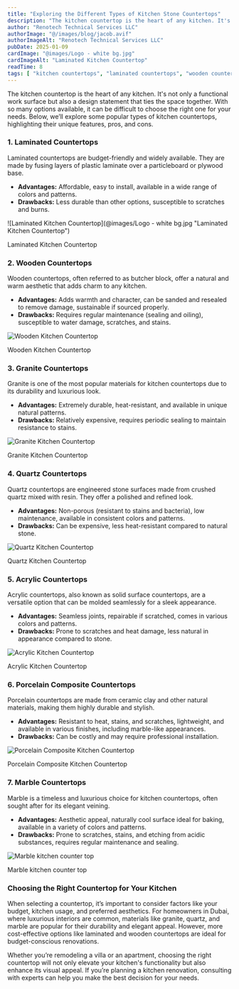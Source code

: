 ```yaml
---
title: "Exploring the Different Types of Kitchen Stone Countertops"
description: "The kitchen countertop is the heart of any kitchen. It's not only a functional work surface but also a design statement that ties the space together. With so many options available, it can be difficult to choose the right one for your needs. Below, we’ll explore some popular types of kitchen countertops, highlighting their unique features, pros, and cons."
author: "Renotech Technical Services LLC"
authorImage: "@/images/blog/jacob.avif"
authorImageAlt: "Renotech Technical Services LLC"
pubDate: 2025-01-09
cardImage: "@images/Logo - white bg.jpg"
cardImageAlt: "Laminated Kitchen Countertop"
readTime: 8
tags: [ "kitchen countertops", "laminated countertops", "wooden countertops", "granite countertops", "quartz countertops", "acrylic countertops", "porcelain composite countertops", "marble countertops" ]
---
```


The kitchen countertop is the heart of any kitchen. It's not only a functional work surface but also a design statement that ties the space together. With so many options available, it can be difficult to choose the right one for your needs. Below, we’ll explore some popular types of kitchen countertops, highlighting their unique features, pros, and cons.

### **1. Laminated Countertops**

Laminated countertops are budget-friendly and widely available. They are made by fusing layers of plastic laminate over a particleboard or plywood base.

-   **Advantages:**  Affordable, easy to install, available in a wide range of colors and patterns.
-   **Drawbacks:**  Less durable than other options, susceptible to scratches and burns.

  

![Laminated Kitchen Countertop](@images/Logo - white bg.jpg "Laminated Kitchen Countertop")

Laminated Kitchen Countertop

### **2. Wooden Countertops**

Wooden countertops, often referred to as butcher block, offer a natural and warm aesthetic that adds charm to any kitchen.

-   **Advantages:**  Adds warmth and character, can be sanded and resealed to remove damage, sustainable if sourced properly.
-   **Drawbacks:**  Requires regular maintenance (sealing and oiling), susceptible to water damage, scratches, and stains.

  

![Wooden Kitchen Countertop](@/images/blog/post002-02.webp "Wooden Kitchen Countertop")

Wooden Kitchen Countertop

### **3. Granite Countertops**

Granite is one of the most popular materials for kitchen countertops due to its durability and luxurious look.

-   **Advantages:**  Extremely durable, heat-resistant, and available in unique natural patterns.
-   **Drawbacks:**  Relatively expensive, requires periodic sealing to maintain resistance to stains.

  

![Granite Kitchen Countertop](@/images/blog/post002-03.webp "Granite Kitchen Countertop")

Granite Kitchen Countertop

### **4. Quartz Countertops**

Quartz countertops are engineered stone surfaces made from crushed quartz mixed with resin. They offer a polished and refined look.

-   **Advantages:**  Non-porous (resistant to stains and bacteria), low maintenance, available in consistent colors and patterns.
-   **Drawbacks:**  Can be expensive, less heat-resistant compared to natural stone.

  

![Quartz Kitchen Countertop](@/images/blog/post002-04.webp "Quartz Kitchen Countertop")

Quartz Kitchen Countertop

### **5. Acrylic Countertops**

Acrylic countertops, also known as solid surface countertops, are a versatile option that can be molded seamlessly for a sleek appearance.

-   **Advantages:**  Seamless joints, repairable if scratched, comes in various colors and patterns.
-   **Drawbacks:**  Prone to scratches and heat damage, less natural in appearance compared to stone.

  

![Acrylic Kitchen Countertop](@/images/blog/post002-05.webp "Acrylic Kitchen Countertop")

Acrylic Kitchen Countertop

### **6. Porcelain Composite Countertops**

Porcelain countertops are made from ceramic clay and other natural materials, making them highly durable and stylish.

-   **Advantages:**  Resistant to heat, stains, and scratches, lightweight, and available in various finishes, including marble-like appearances.
-   **Drawbacks:**  Can be costly and may require professional installation.

  

![Porcelain Composite Kitchen Countertop](@/images/blog/post002-06.webp "Porcelain Composite Kitchen Countertop")

Porcelain Composite Kitchen Countertop

### **7. Marble Countertops**

Marble is a timeless and luxurious choice for kitchen countertops, often sought after for its elegant veining.

-   **Advantages:**  Aesthetic appeal, naturally cool surface ideal for baking, available in a variety of colors and patterns.
-   **Drawbacks:**  Prone to scratches, stains, and etching from acidic substances, requires regular maintenance and sealing.

  

![Marble kitchen counter top](@/images/blog/post002-07.webp "Marble kitchen counter top")

Marble kitchen counter top

### **Choosing the Right Countertop for Your Kitchen**

When selecting a countertop, it’s important to consider factors like your budget, kitchen usage, and preferred aesthetics. For homeowners in Dubai, where luxurious interiors are common, materials like granite, quartz, and marble are popular for their durability and elegant appeal. However, more cost-effective options like laminated and wooden countertops are ideal for budget-conscious renovations.

Whether you’re remodeling a villa or an apartment, choosing the right countertop will not only elevate your kitchen's functionality but also enhance its visual appeal. If you’re planning a kitchen renovation, consulting with experts can help you make the best decision for your needs.
